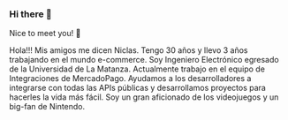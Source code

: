 ### Hi there 👋

Nice to meet you! 🔭

Hola!!! Mis amigos me dicen Niclas. Tengo 30 años y llevo 3 años trabajando en el mundo e-commerce. Soy Ingeniero Electrónico egresado de la Universidad de La Matanza. Actualmente trabajo en el equipo de Integraciones de MercadoPago. Ayudamos a los desarrolladores a integrarse con todas las APIs públicas y desarrollamos proyectos para hacerles la vida más fácil. Soy un gran aficionado de los videojuegos y un big-fan de Nintendo.

<!--
**niclasfernandez/niclasfernandez** is a ✨ _special_ ✨ repository because its `README.md` (this file) appears on your GitHub profile.

Here are some ideas to get you started:

- 🔭 I’m currently working on ...
- 🌱 I’m currently learning ...
- 👯 I’m looking to collaborate on ...
- 🤔 I’m looking for help with ...
- 💬 Ask me about ...
- 📫 How to reach me: ...
- 😄 Pronouns: ...
- ⚡ Fun fact: ...
-->
